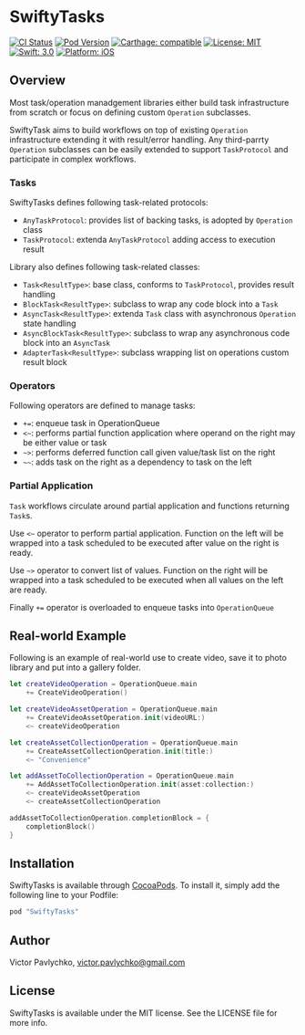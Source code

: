 # SwiftyTasks

[![CI Status](http://img.shields.io/travis/victor-pavlychko/SwiftyTasks.svg?style=flat)](https://travis-ci.org/victor-pavlychko/SwiftyTasks)
[![Pod Version](https://img.shields.io/cocoapods/v/SwiftyTasks.svg?style=flat)](http://cocoapods.org/pods/SwiftyTasks)
[![Carthage: compatible](https://img.shields.io/badge/Carthage-compatible-4BC51D.svg?style=flat)](https://github.com/Carthage/Carthage)
[![License: MIT](https://img.shields.io/badge/license-MIT-3b3b3b.svg?style=flat)](https://github.com/victor-pavlychko/SwiftyTasks/blob/master/LICENSE)
[![Swift: 3.0](https://img.shields.io/badge/swift-3.0-orange.svg?style=flat)](https://github.com/victor-pavlychko/SwiftyTasks)
[![Platform: iOS](https://img.shields.io/badge/platform-ios-lightgrey.svg?style=flat)](https://github.com/victor-pavlychko/SwiftyTasks)

## Overview

Most task/operation manadgement libraries either build task infrastructure from scratch or
focus on defining custom `Operation` subclasses.

SwiftyTask aims to build workflows on top of existing `Operation` infrastructure extending
it with result/error handling. Any third-parrty `Operation` subclasses can be easily extended
to support `TaskProtocol` and participate in complex workflows.

### Tasks

SwiftyTasks defines following task-related protocols:
* `AnyTaskProtocol`: provides list of backing tasks, is adopted by `Operation` class
* `TaskProtocol`: extenda `AnyTaskProtocol` adding access to execution result

Library also defines following task-related classes:
* `Task<ResultType>`: base class, conforms to `TaskProtocol`, provides result handling
* `BlockTask<ResultType>`: subclass to wrap any code block into a `Task`
* `AsyncTask<ResultType>`: extenda `Task` class with asynchronous `Operation` state handling
* `AsyncBlockTask<ResultType>`: subclass to wrap any asynchronous code block into an `AsyncTask`
* `AdapterTask<ResultType>`: subclass wrapping list on operations custom result block

### Operators

Following operators are defined to manage tasks:
* `+=`: enqueue task in OperationQueue
* `<~`: performs partial function application where operand on the right may be either value or task
* `~>`: performs deferred function call given value/task list on the right
* `~~`: adds task on the right as a dependency to task on the left

### Partial Application

`Task` workflows circulate around partial application and functions returning `Task`s.

Use `<~` operator to perform partial application. Function on the left will be wrapped into a task
scheduled to be executed after value on the right is ready.

Use `~>` operator to convert list of values. Function on the right will be wrapped into a task
scheduled to be executed when all values on the left are ready.

Finally `+=` operator is overloaded to enqueue tasks into `OperationQueue`

## Real-world Example

Following is an example of real-world use to create video,
save it to photo library and put into a gallery folder.

```swift
let createVideoOperation = OperationQueue.main
    += CreateVideoOperation()

let createVideoAssetOperation = OperationQueue.main
    += CreateVideoAssetOperation.init(videoURL:)
    <~ createVideoOperation

let createAssetCollectionOperation = OperationQueue.main
    += CreateAssetCollectionOperation.init(title:)
    <~ "Convenience"

let addAssetToCollectionOperation = OperationQueue.main
    += AddAssetToCollectionOperation.init(asset:collection:)
    <~ createVideoAssetOperation
    <~ createAssetCollectionOperation

addAssetToCollectionOperation.completionBlock = {
    completionBlock()
}
```

## Installation

SwiftyTasks is available through [CocoaPods](http://cocoapods.org). To install
it, simply add the following line to your Podfile:

```ruby
pod "SwiftyTasks"
```

## Author

Victor Pavlychko, victor.pavlychko@gmail.com

## License

SwiftyTasks is available under the MIT license. See the LICENSE file for more info.
